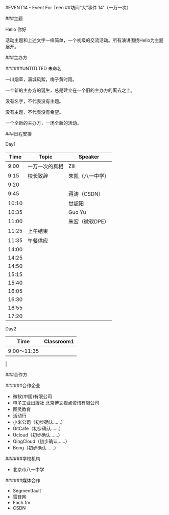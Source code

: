 #EVENT14 - Event For Teen
##坊间“大”事件 14'（一万一次）


###主题

Hello		你好

活动主题和上述文字一样简单，一个初级的交流活动。所有演讲围绕Hello为主题展开。

###主办方

######UNTITLTED 未命名

一川烟草，满城风絮，梅子黄时雨。

一个新的主办方的诞生，总是建立在一个旧的主办方的离去之上。

没有名字，不代表没有主题。

没有主题，不代表没有希望。

一个全新的主办方，一场全新的活动。

###日程安排

Day1

|Time|Topic|Speaker|
|----|-----|-------|
|9:00|一万一次的真相|Zili|
|9:15|校长致辞|朱凯（八一中学）|
|9:20|
|9:45||蒋涛（CSDN）|
|10:10||甘超阳|
|10:35||Guo Yu|
|11:00||朱宏（微软DPE）
|11:25|上午结束||
|11:35|午餐供应||
|14:00|||
|14:25|||
|14:50|||
|15:15|||
|15:40|||
|16:05|||
|16:30|||
|16:55|||
|17:20|||

Day2

|Time|Classroom1|
|----|----------|
|9:00～11:35||
|

###合作方

######合作企业

* 微软(中国)有限公司
* 电子工业出版社 北京博文视点资讯有限公司
* 图灵教育
* 活动行
* 小米公司（初步确认……）
* GitCafe（初步确认……）
* Ucloud（初步确认……）
* QingCloud（初步确认……）
* Bong（初步确认……）

######学校机构

* 北京市八一中学

######媒体合作

* Segmentfault
* 雷锋网
* Each.fm
* CSDN